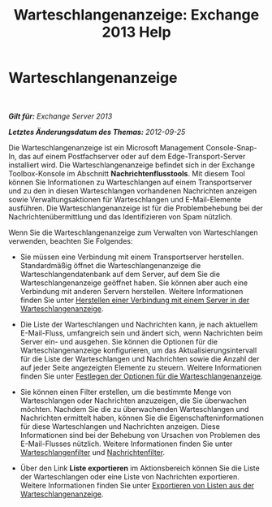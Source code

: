 ﻿---
title: 'Warteschlangenanzeige: Exchange 2013 Help'
TOCTitle: Warteschlangenanzeige
ms:assetid: db892f88-5c13-4607-a38c-8845b35ab8b2
ms:mtpsurl: https://technet.microsoft.com/de-de/library/Bb124789(v=EXCHG.150)
ms:contentKeyID: 50476881
ms.date: 04/24/2018
mtps_version: v=EXCHG.150
ms.translationtype: HT
---

# Warteschlangenanzeige

 

_**Gilt für:** Exchange Server 2013_

_**Letztes Änderungsdatum des Themas:** 2012-09-25_

Die Warteschlangenanzeige ist ein Microsoft Management Console-Snap-In, das auf einem Postfachserver oder auf dem Edge-Transport-Server installiert wird. Die Warteschlangenanzeige befindet sich in der Exchange Toolbox-Konsole im Abschnitt **Nachrichtenflusstools**. Mit diesem Tool können Sie Informationen zu Warteschlangen auf einem Transportserver und zu den in diesen Warteschlangen vorhandenen Nachrichten anzeigen sowie Verwaltungsaktionen für Warteschlangen und E-Mail-Elemente ausführen. Die Warteschlangenanzeige ist für die Problembehebung bei der Nachrichtenübermittlung und das Identifizieren von Spam nützlich.

Wenn Sie die Warteschlangenanzeige zum Verwalten von Warteschlangen verwenden, beachten Sie Folgendes:

  - Sie müssen eine Verbindung mit einem Transportserver herstellen. Standardmäßig öffnet die Warteschlangenanzeige die Warteschlangendatenbank auf dem Server, auf dem Sie die Warteschlangenanzeige geöffnet haben. Sie können aber auch eine Verbindung mit anderen Servern herstellen. Weitere Informationen finden Sie unter [Herstellen einer Verbindung mit einem Server in der Warteschlangenanzeige](connect-to-a-server-in-queue-viewer-exchange-2013-help.md).

  - Die Liste der Warteschlangen und Nachrichten kann, je nach aktuellem E-Mail-Fluss, umfangreich sein und ändert sich, wenn Nachrichten beim Server ein- und ausgehen. Sie können die Optionen für die Warteschlangenanzeige konfigurieren, um das Aktualisierungsintervall für die Liste der Warteschlangen und Nachrichten sowie die Anzahl der auf jeder Seite angezeigten Elemente zu steuern. Weitere Informationen finden Sie unter [Festlegen der Optionen für die Warteschlangenanzeige](set-queue-viewer-options-exchange-2013-help.md).

  - Sie können einen Filter erstellen, um die bestimmte Menge von Warteschlangen oder Nachrichten anzuzeigen, die Sie überwachen möchten. Nachdem Sie die zu überwachenden Warteschlangen und Nachrichten ermittelt haben, können Sie die Eigenschafteninformationen für diese Warteschlangen und Nachrichten anzeigen. Diese Informationen sind bei der Behebung von Ursachen von Problemen des E-Mail-Flusses nützlich. Weitere Informationen finden Sie unter [Warteschlangenfilter](queue-filters-exchange-2013-help.md) und [Nachrichtenfilter](message-filters-exchange-2013-help.md).

  - Über den Link **Liste exportieren** im Aktionsbereich können Sie die Liste der Warteschlangen oder eine Liste von Nachrichten exportieren. Weitere Informationen finden Sie unter [Exportieren von Listen aus der Warteschlangenanzeige](export-lists-from-queue-viewer-exchange-2013-help.md).

